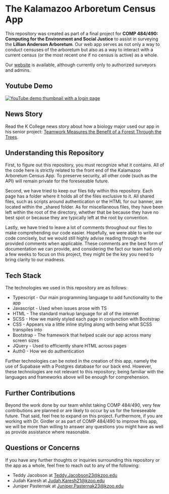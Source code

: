 # The Kalamazoo Arboretum Census App

This repository was created as part of a final project for **COMP 484/490: Computing for the Environment and Social Justice** to assist in surveying the **Lillian Anderson Arboretum**. Our web app serves as not only a way to conduct censuses of the arboretum but also as a way to interact with a current census (or the most recent one if no census is active) as a whole. 

Our [website](https://kArbCensus.github.io) is available, although currently only to authorized surveyors and admins.

## Youtube Demo

[![YouTube demo thumbnail with a login page](https://img.youtube.com/vi/1PYRdEkiCJc/maxresdefault.jpg)](https://www.youtube.com/watch?v=1PYRdEkiCJc)

## News Story

Read the K College news story about how a biology major used our app in his senior project:
[Teamwork Measures the Benefit of a Forest Through the Trees](https://www.kzoo.edu/news/forest-through-the-trees/).

## Understanding this Repository

First, to figure out this repository, you must recognize what it contains. All of the code here is strictly related to the front end of the Kalamazoo Arboretum Census App. To preserve security, all other code (such as the API) will remain private for the foreseeable future.

Second, we have tried to keep our files tidy within this repository. Each page has a folder where it holds all of the files exclusive to it. All shared files, such as scripts around authentication or the HTML for our banner, are located within the _shared folder. As for miscellaneous files, they have been left within the root of the directory, whether that be because they have no best spot or because they are typically left at the root by convention.

Lastly, we have tried to leave a lot of comments throughout our files to make comprehending our code easier. Hopefully, we were able to write our code concisely, but we would still highly advise reading through the provided comments when applicable. These comments are the best form of documentation we can provide, and considering the fact our team had only a few weeks to focus on this project, they might be the key you need to bring clarity to our madness.


## Tech Stack

The technologies we used in this repository are as follows:
* Typescript - Our main programming language to add functionality to the app
* Javascript - Used when issues arose with TS
* HTML - The standard markup language for all of the internet
* SCSS - How we mainly styled each page in conjunction with Bootstrap 
* CSS - Appears via a little inline styling along with being what SCSS transpiles into
* Bootstrap - The framework that helped scale our app across many screen sizes
* JQuery - Used to efficiently share HTML across pages 
* Auth0 - How we do authentication

Further technologies can be noted in the creation of this app, namely the use of Supabase with a Postgres database for our back end. However, these technologies are not relevant to this repository;  being familiar with the languages and frameworks above will be enough for comprehension.  


## Further Contributions

Beyond the work done by our team whilst taking COMP 484/490, very few contributions are planned or are likely to occur by us for the foreseeable future. That said, feel free to expand on this project. Furthermore, if you are working with Dr. Girdler or as part of COMP 484/490 to improve this app, we will be more than willing to answer any questions you might have as well as provide assistance where reasonable.


## Questions or Concerns

If you have any further thoughts or inquiries surrounding this repository or the app as a whole, feel free to reach out to any of the following:
* Teddy Jacobson at Teddy.Jacobson23@kzoo.edu
* Judah Karesh at Judah.Karesh21@kzoo.edu
* Juniper Pasternak at Juniper.Pasternak23@kzoo.edu
